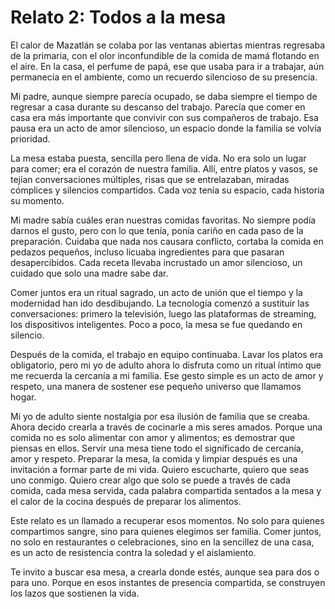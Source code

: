 # Relato 2: Todos a la mesa

El calor de Mazatlán se colaba por las ventanas abiertas mientras regresaba de la primaria, con el olor inconfundible de la comida de mamá flotando en el aire. En la casa, el perfume de papá, ese que usaba para ir a trabajar, aún permanecía en el ambiente, como un recuerdo silencioso de su presencia.

Mi padre, aunque siempre parecía ocupado, se daba siempre el tiempo de regresar a casa durante su descanso del trabajo. Parecía que comer en casa era más importante que convivir con sus compañeros de trabajo. Esa pausa era un acto de amor silencioso, un espacio donde la familia se volvía prioridad.

La mesa estaba puesta, sencilla pero llena de vida. No era solo un lugar para comer; era el corazón de nuestra familia. Allí, entre platos y vasos, se tejían conversaciones múltiples, risas que se entrelazaban, miradas cómplices y silencios compartidos. Cada voz tenía su espacio, cada historia su momento.

Mi madre sabía cuáles eran nuestras comidas favoritas. No siempre podía darnos el gusto, pero con lo que tenía, ponía cariño en cada paso de la preparación. Cuidaba que nada nos causara conflicto, cortaba la comida en pedazos pequeños, incluso licuaba ingredientes para que pasaran desapercibidos. Cada receta llevaba incrustado un amor silencioso, un cuidado que solo una madre sabe dar.

Comer juntos era un ritual sagrado, un acto de unión que el tiempo y la modernidad han ido desdibujando. La tecnología comenzó a sustituir las conversaciones: primero la televisión, luego las plataformas de streaming, los dispositivos inteligentes. Poco a poco, la mesa se fue quedando en silencio.

Después de la comida, el trabajo en equipo continuaba. Lavar los platos era obligatorio, pero mi yo de adulto ahora lo disfruta como un ritual íntimo que me recuerda la cercanía a mi familia. Ese gesto simple es un acto de amor y respeto, una manera de sostener ese pequeño universo que llamamos hogar.

Mi yo de adulto siente nostalgia por esa ilusión de familia que se creaba. Ahora decido crearla a través de cocinarle a mis seres amados. Porque una comida no es solo alimentar con amor y alimentos; es demostrar que piensas en ellos. Servir una mesa tiene todo el significado de cercanía, amor y respeto. Preparar la mesa, la comida y limpiar después es una invitación a formar parte de mi vida. Quiero escucharte, quiero que seas uno conmigo. Quiero crear algo que solo se puede a través de cada comida, cada mesa servida, cada palabra compartida sentados a la mesa y el calor de la cocina después de preparar los alimentos.

Este relato es un llamado a recuperar esos momentos. No solo para quienes compartimos sangre, sino para quienes elegimos ser familia. Comer juntos, no solo en restaurantes o celebraciones, sino en la sencillez de una casa, es un acto de resistencia contra la soledad y el aislamiento.

Te invito a buscar esa mesa, a crearla donde estés, aunque sea para dos o para uno. Porque en esos instantes de presencia compartida, se construyen los lazos que sostienen la vida.